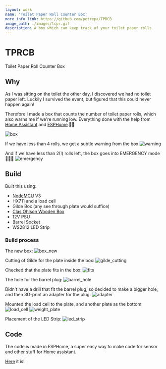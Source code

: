 ```yaml
---
layout: work 
name: 'Toilet Paper Roll Counter Box'
more_info_link: https://github.com/petrepa/TPRCB
image_path: ./images/tcpr.gif
description: A box which can keep track of your toilet paper rolls
---
```


# TPRCB
Toilet Paper Roll Counter Box

## Why
As I was sitting on the toilet the other day, I discovered we had no toilet paper left. Luckily I survived the event, but figured that this could never happen again!

Therefore I made a box that counts the number of toilet paper rolls, which also warns me if we're running low. Everything done with the help from [Home Assistant](https://www.home-assistant.io/) and [ESPHome](https://esphome.io/) 🎉🤩

![box](https://github.com/petrepa/TPRCB/blob/master/Photos/box.jpeg)

If we have less than 4 rolls, we get a subtle warning from the box
![warning](https://github.com/petrepa/TPRCB/blob/master/Photos/warning.gif)

And if we have less than 2(!) rolls left, the box goes into EMERGENCY mode🚨🚨🚨
![emergency](https://github.com/petrepa/TPRCB/blob/master/Photos/emergency.gif)


## Build
Built this using:
* [NodeMCU](http://www.nodemcu.com/index_en.html) V3
* HX711 and a load cell
* Gilde Box (any see through plate would suffice)
* [Clas Ohlson Wooden Box](https://www.clasohlson.com/no/Trekasse-med-h%C3%A5ndtak/Pr441449000)
* 12V PSU
* Barrel Socket
* WS2812 LED Strip

### Build process
The new box:
![box_new](https://github.com/petrepa/TPRCB/blob/master/Photos/box_new.jpg)

Cutting of Gilde for the plate inside the box:
![gilde_cutting](https://github.com/petrepa/TPRCB/blob/master/Photos/gilde_cutting.jpg)

Checked that the plate fits in the box:
![fits](https://github.com/petrepa/TPRCB/blob/master/Photos/fits.jpg)

The hole for the barrel plug:
![barrel_hole](https://github.com/petrepa/TPRCB/blob/master/Photos/barrel_hole.jpg)

Didn't have a drill that fit the barrel plug, so decided to make a bigger hole, and then 3D-print an adapter for the plug:
![adapter](https://github.com/petrepa/TPRCB/blob/master/Photos/adapter.jpg)

Mounted the load cell to the plate, and another plate as the bottom:
![load_cell](https://github.com/petrepa/TPRCB/blob/master/Photos/load_cell.jpg)
![weight_plate](https://github.com/petrepa/TPRCB/blob/master/Photos/weight_plate.jpg)

Placement of the LED Strip:
![led_strip](https://github.com/petrepa/TPRCB/blob/master/Photos/led_strip.jpg)


## Code
The code is made in ESPHome, a super easy way to make code for sensor and other stuff for Home assistant.

[Here](https://github.com/petrepa/TPRCB/blob/master/toilet_paper.yaml) it is!